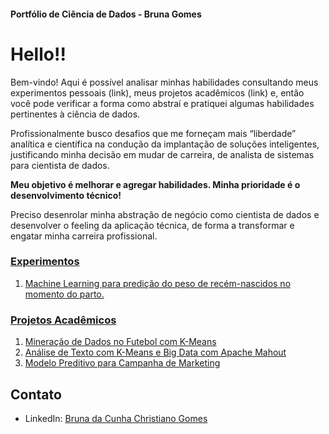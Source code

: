 #### Portfólio de Ciência de Dados - Bruna Gomes
# Hello!!

Bem-vindo! 
Aqui é possível analisar minhas habilidades consultando meus experimentos pessoais (link), meus projetos acadêmicos (link) e, então você pode verificar a forma como abstraí e pratiquei algumas habilidades pertinentes à ciência de dados. 
<!--Sou a Bruna, uma profissional de TI com mais de 10 anos de experiência em análise de sistemas e atualmente buscando oportunidades na área de Ciência de Dados. -->
Profissionalmente busco desafios que me forneçam mais “liberdade” analítica e científica na condução da implantação de soluções inteligentes, justificando minha decisão em mudar de carreira, de analista de sistemas para cientista de dados.

**Meu objetivo é melhorar e agregar habilidades. Minha prioridade é o desenvolvimento técnico!**

Preciso desenrolar minha abstração de negócio como cientista de dados e desenvolver o feeling da aplicação técnica, de forma a transformar e engatar minha carreira profissional. 

<!-- ## Habilidades Demonstradas

- Análise de Dados
- Mineração de Dados
- Implementação de Algoritmos de Machine Learning
- Manipulação de Dados com SQL
- Desenvolvimento de Modelos Preditivos
- Automatização de ETL com comandos .BAT
-->

### [Experimentos](./experimentos/README.md/)
1. [Machine Learning para predição do peso de recém-nascidos no momento do parto.](.experimentos/ml-preditivo-rn-peso/)

### [Projetos Acadêmicos](./academicos/README.md/)

1. [Mineração de Dados no Futebol com K-Means](./futebol/mineracao-dados-futebol/)
2. [Análise de Texto com K-Means e Big Data com Apache Mahout](./marketing-branding/analise-texto-kmeans-apache-mahout/)
3. [Modelo Preditivo para Campanha de Marketing](./marketing-branding/modelo-preditivo-cadastro-cupons/)

<!-- ### Projeto 1: Mineração de Dados no Futebol com K-Means

Este projeto analisa o desempenho da equipe de futebol masculina do Flamengo nas últimas 4 temporadas do Campeonato Brasileiro da Série A...

### Projeto 2: Algoritmos e Big Data com Apache Mahout

Neste projeto, realizei experimentos com o algoritmo Kmeans utilizando uma das pastas de texto da base Reuters e analisei os clusters gerados...

### Projeto 3: Desenvolvimento de Modelo para Campanha de Marketing

Desenvolvi um modelo preditivo para prever a quantidade diária de produtos cadastrados em uma campanha de marketing da empresa Bebidas Ltda...

## SQL: Manipulação de Dados com SQL Server

Ao longo dos meus 10 anos de experiência, desenvolvi habilidades sólidas em manipulação de dados utilizando SQL Server...

## ETL: Automação com Comandos .BAT

Implementei processos de ETL automatizados utilizando comandos .BAT para extrair, transformar e carregar dados de maneira eficiente...

## Linguagens

- Python
- SQL
- ...

## Ferramentas e Plataformas

- Microsoft Azure Machine Learning Studio
- Apache Mahout
- Jupyter Notebook
- ...

## Aprendizados e Próximos Passos

Durante esses projetos, aprendi a aplicar algoritmos de Machine Learning, explorar dados de maneira eficaz e desenvolver modelos preditivos. Meu próximo passo é...
-->
## Contato

- LinkedIn: [Bruna da Cunha Christiano Gomes](https://www.linkedin.com/in/brunaccgomes/)

